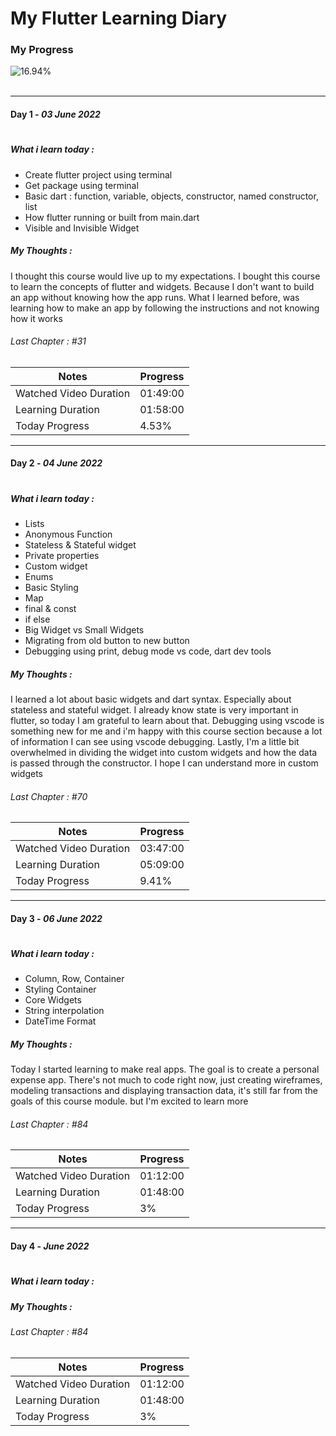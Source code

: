 # My Flutter Learning Diary

### My Progress 
![16.94%](https://progress-bar.dev/17) 
<br/>
<br/>

---
#### Day 1 - *03 June 2022*
#

#####  What i learn today :
- Create flutter project using terminal
- Get package using terminal
- Basic dart : function, variable, objects, constructor, named constructor, list
- How flutter running or built from main.dart
- Visible and Invisible Widget

##### My Thoughts :
I thought this course would live up to my expectations. I bought this course to learn the concepts of flutter and widgets. Because I don't want to build an app without knowing how the app runs. What I learned before, was learning how to make an app by following the instructions and not knowing how it works

###### Last Chapter : #31 


| Notes | Progress | 
| ------ | ------   | 
| Watched Video Duration | 01:49:00 | 
| Learning Duration | 01:58:00 | 
| Today Progress | 4.53% | 

---

#### Day 2 - *04 June 2022*
#

#####  What i learn today :
- Lists
- Anonymous Function
- Stateless & Stateful widget
- Private properties
- Custom widget
- Enums
- Basic Styling
- Map
- final & const
- if else
- Big Widget vs Small Widgets
- Migrating from old button to new button
- Debugging using print, debug mode vs code, dart dev tools

##### My Thoughts :
I learned a lot about basic widgets and dart syntax. Especially about stateless and stateful widget. I already know state is very important in flutter, so today I am grateful to learn about that. Debugging using vscode is something new for me and i'm happy with this course section because a lot of information I can see using vscode debugging. Lastly, I'm a little bit overwhelmed in dividing the widget into custom widgets and how the data is passed through the constructor. I hope I can understand more in custom widgets


###### Last Chapter : #70 


| Notes | Progress | 
| ------ | ------   | 
| Watched Video Duration | 03:47:00  | 
| Learning Duration | 05:09:00 | 
| Today Progress | 9.41% | 


---

#### Day 3 - *06 June 2022*
#

#####  What i learn today :
- Column, Row, Container
- Styling Container
- Core Widgets
- String interpolation
- DateTime Format

##### My Thoughts :
Today I started learning to make real apps. The goal is to create a personal expense app. There's not much to code right now, just creating wireframes, modeling transactions and displaying transaction data, it's still far from the goals of this course module. but I'm excited to learn more

###### Last Chapter : #84


| Notes | Progress | 
| ------ | ------   | 
| Watched Video Duration | 01:12:00  | 
| Learning Duration | 01:48:00 | 
| Today Progress | 3% | 


---

#### Day 4 - *June 2022*
#

#####  What i learn today :

##### My Thoughts :


###### Last Chapter : #84


| Notes | Progress | 
| ------ | ------   | 
| Watched Video Duration | 01:12:00  | 
| Learning Duration | 01:48:00 | 
| Today Progress | 3% | 
